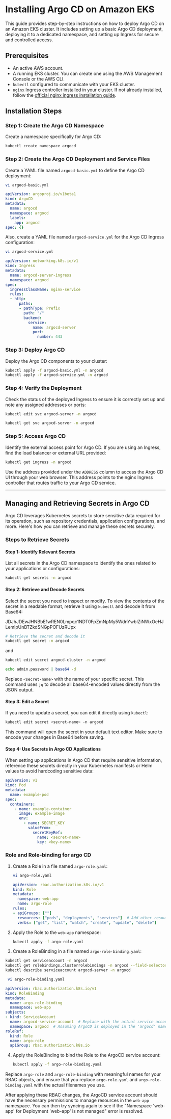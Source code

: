 # Installing Argo CD on Amazon EKS

This guide provides step-by-step instructions on how to deploy Argo CD on an Amazon EKS cluster. It includes setting up a basic Argo CD deployment, deploying it to a dedicated namespace, and setting up Ingress for secure and controlled access.

## Prerequisites

- An active AWS account.
- A running EKS cluster. You can create one using the AWS Management Console or the AWS CLI.
- `kubectl` configured to communicate with your EKS cluster.
- `nginx` Ingress controller installed in your cluster. If not already installed, follow the [official nginx ingress installation guide](https://kubernetes.github.io/ingress-nginx/deploy/).

## Installation Steps

### Step 1: Create the Argo CD Namespace

Create a namespace specifically for Argo CD:

```sh
kubectl create namespace argocd
```

### Step 2: Create the Argo CD Deployment and Service Files

Create a YAML file named `argocd-basic.yml` to define the Argo CD deployment:

```sh 
vi argocd-basic.yml
```

```yaml
apiVersion: argoproj.io/v1beta1
kind: ArgoCD
metadata:
  name: argocd
  namespace: argocd
  labels:
    app: argocd
spec: {}
```

Also, create a YAML file named `argocd-service.yml` for the Argo CD Ingress configuration:

```sh 
vi argocd-service.yml
```

```yaml
apiVersion: networking.k8s.io/v1
kind: Ingress
metadata:
  name: argocd-server-ingress
  namespace: argocd
spec:
  ingressClassName: nginx-service
  rules:
  - http:
      paths:
      - pathType: Prefix
        path: "/"
        backend:
          service:
            name: argocd-server
            port:
              number: 443
```

### Step 3: Deploy Argo CD

Deploy the Argo CD components to your cluster:

```sh
kubectl apply -f argocd-basic.yml -n argocd
kubectl apply -f argocd-service.yml -n argocd
```

### Step 4: Verify the Deployment

Check the status of the deployed Ingress to ensure it is correctly set up and note any assigned addresses or ports:

```sh
kubectl edit svc argocd-server -n argocd
```

```sh
kubectl get svc argocd-server -n argocd
```

### Step 5: Access Argo CD

Identify the external access point for Argo CD. If you are using an Ingress, find the load balancer or external URL provided:

```sh
kubectl get ingress -n argocd
```

Use the address provided under the `ADDRESS` column to access the Argo CD UI through your web browser. This address points to the nginx Ingress controller that routes traffic to your Argo CD service.


---

## Managing and Retrieving Secrets in Argo CD

Argo CD leverages Kubernetes secrets to store sensitive data required for its operation, such as repository credentials, application configurations, and more. Here's how you can retrieve and manage these secrets securely.

### Steps to Retrieve Secrets

#### Step 1: Identify Relevant Secrets

List all secrets in the Argo CD namespace to identify the ones related to your applications or configurations:

```sh
kubectl get secrets -n argocd
```

#### Step 2: Retrieve and Decode Secrets

Select the secret you need to inspect or modify. To view the contents of the secret in a readable format, retrieve it using `kubectl` and decode it from Base64:

JDJhJDEwJHNBbE1wREN0Lmpqc1NDT0FpZmNpMy5WdnYwblZiNWxOeHJLemlpUnBTZkdSNGpPOFUzRUpx

```sh
# Retrieve the secret and decode it
kubectl get secret -n argocd
```
and 

```sh
kubectl edit secret argocd-cluster -n argocd
```

```sh 
echo admin.password | base64 -d
```

Replace `<secret-name>` with the name of your specific secret. This command uses `jq` to decode all base64-encoded values directly from the JSON output.

#### Step 3: Edit a Secret

If you need to update a secret, you can edit it directly using `kubectl`:

```sh
kubectl edit secret <secret-name> -n argocd
```

This command will open the secret in your default text editor. Make sure to encode your changes in Base64 before saving.

#### Step 4: Use Secrets in Argo CD Applications

When setting up applications in Argo CD that require sensitive information, reference these secrets directly in your Kubernetes manifests or Helm values to avoid hardcoding sensitive data:

```yaml
apiVersion: v1
kind: Pod
metadata:
  name: example-pod
spec:
  containers:
    - name: example-container
      image: example-image
      env:
        - name: SECRET_KEY
          valueFrom:
            secretKeyRef:
              name: <secret-name>
              key: <key-name>
```

### Role and Role-binding for argo CD


1. Create a Role in a file named `argo-role.yaml`:
   
   ```sh
   vi argo-role.yaml
   ```

   ```yaml
   apiVersion: rbac.authorization.k8s.io/v1
   kind: Role
   metadata:
     namespace: web-app
     name: argo-role
   rules:
   - apiGroups: [""]
     resources: ["pods", "deployments", "services"]  # Add other resources as needed
     verbs: ["get", "list", "watch", "create", "update", "delete"]
   ```

2. Apply the Role to the `web-app` namespace:

   ```bash
   kubectl apply -f argo-role.yaml
   ```

3. Create a RoleBinding in a file named `argo-role-binding.yaml`:
  
```sh
kubectl get serviceaccount -n argocd
kubectl get rolebindings,clusterrolebindings -n argocd --field-selector metadata.name=argocd-server
kubectl describe serviceaccount argocd-server -n argocd
```

  ```sh
   vi argo-role-binding.yaml
  ```

   ```yaml
   apiVersion: rbac.authorization.k8s.io/v1
   kind: RoleBinding
   metadata:
     name: argo-role-binding
     namespace: web-app
   subjects:
   - kind: ServiceAccount
     name: argocd-service-account  # Replace with the actual service account used by ArgoCD
     namespace: argocd  # Assuming ArgoCD is deployed in the 'argocd' namespace
   roleRef:
     kind: Role
     name: argo-role
     apiGroup: rbac.authorization.k8s.io
   ```

4. Apply the RoleBinding to bind the Role to the ArgoCD service account:

   ```bash
   kubectl apply -f argo-role-binding.yaml
   ```

Replace `argo-role` and `argo-role-binding` with meaningful names for your RBAC objects, and ensure that you replace `argo-role.yaml` and `argo-role-binding.yaml` with the actual filenames you use.

After applying these RBAC changes, the ArgoCD service account should have the necessary permissions to manage resources in the `web-app` namespace. You can then try syncing again to see if the "Namespace 'web-app' for Deployment 'web-app' is not managed" error is resolved.